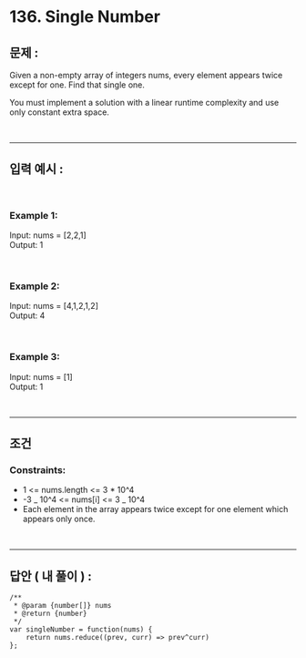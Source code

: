 # 136. Single Number

## 문제 :

Given a non-empty array of integers nums, every element appears twice except for one. Find that single one.

You must implement a solution with a linear runtime complexity and use only constant extra space.

<br/>

---

## 입력 예시 :

<br/>

### Example 1:

Input: nums = [2,2,1]
<br/>
Output: 1

<br/>

### Example 2:

Input: nums = [4,1,2,1,2]
<br/>
Output: 4

<br/>

### Example 3:

Input: nums = [1]
<br/>
Output: 1

<br/>

---

## 조건

### Constraints:

- 1 <= nums.length <= 3 \* 10^4
- -3 _ 10^4 <= nums[i] <= 3 _ 10^4
- Each element in the array appears twice except for one element which appears only once.

<br/>

---

## 답안 ( 내 풀이 ) :

```
/**
 * @param {number[]} nums
 * @return {number}
 */
var singleNumber = function(nums) {
    return nums.reduce((prev, curr) => prev^curr)
};

```
